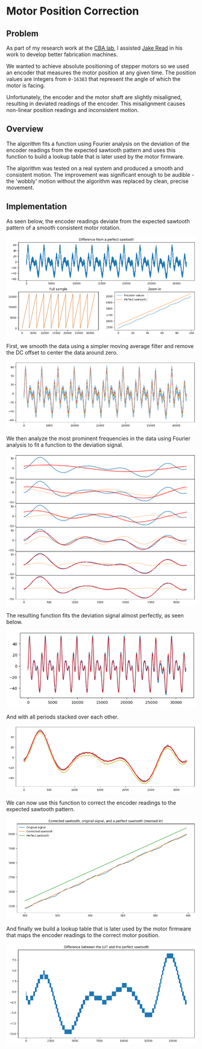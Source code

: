 # Motor Position Correction

## Problem
As part of my research work at the [CBA lab](https://cba.mit.edu/), I assisted [Jake Read](https://jakeread.pages.cba.mit.edu/) in his work to develop better fabrication machines.

We wanted to achieve absolute positioning of stepper motors so we used an encoder that measures the motor position at any given time. The position values are integers from `0-16383` that represent the angle of which the motor is facing.

Unfortunately, the encoder and the motor shaft are slightly misaligned, resulting in deviated readings of the encoder. This misalignment causes non-linear position readings and inconsistent motion.

## Overview
The algorithm fits a function using Fourier analysis on the deviation of the encoder readings from the expected sawtooth pattern and uses this function to build a lookup table that is later used by the motor firmware.

The algorithm was tested on a real system and produced a smooth and consistent motion. The improvement was significant enough to be audible - the 'wobbly' motion without the algorithm was replaced by clean, precise movement.

## Implementation
As seen below, the encoder readings deviate from the expected sawtooth pattern of a smooth consistent motor rotation.

![Encoder readings](images/encoder_readings.png)

First, we smooth the data using a simpler moving average filter and remove the DC offset to center the data around zero.

![Smoothed encoder readings](images/smoothed_encoder_readings.png)

We then analyze the most prominent frequencies in the data using Fourier analysis to fit a function to the deviation signal.

![Frequencies](images/freqs.png)

The resulting function fits the deviation signal almost perfectly, as seen below.

![Fitted function](images/fitted_function.png)

And with all periods stacked over each other.

![All periods](images/all_periods.png)

We can now use this function to correct the encoder readings to the expected sawtooth pattern.

![Corrected encoder readings](images/corrected.png)

And finally we build a lookup table that is later used by the motor firmware that maps the encoder readings to the correct motor position.

![Lookup table](images/lut.png)


